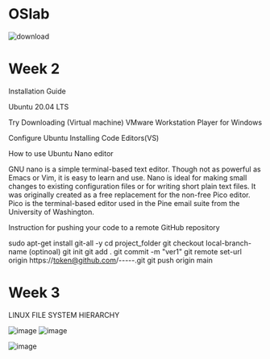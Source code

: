 # OSlab

![download](https://github.com/Azizbek-Akhmadov/OSlab/assets/81019633/0b67a38a-b4ae-4fad-b776-a4ac2cd078fd)

# Week 2

Installation Guide

Ubuntu 20.04 LTS

Try Downloading (Virtual machine) VMware Workstation Player for Windows

Configure Ubuntu
Installing Code Editors(VS)

How to use Ubuntu Nano editor

GNU nano is a simple terminal-based text editor. Though not as powerful as Emacs or Vim, it is easy to learn and use. Nano is ideal for making small changes to existing configuration files or for writing short plain text files. It was originally created as a free replacement for the non-free Pico editor. Pico is the terminal-based editor used in the Pine email suite from the University of Washington.


Instruction for pushing your code to a remote GitHub repository

sudo apt-get install git-all -y
cd project_folder
git checkout local-branch-name (optinoal)
git init
git add .
git commit -m "ver1"
git remote set-url origin https://token@github.com/-----.git
git push origin main

# Week 3 

LINUX FILE SYSTEM HIERARCHY

![image](https://github.com/Azizbek-Akhmadov/OSlab/assets/81019633/5089398f-2ad6-43e8-9847-3e64cae92a16)
![image](https://github.com/Azizbek-Akhmadov/OSlab/assets/81019633/054175ca-04c2-452b-942b-c5ff87712737)

![image](https://github.com/Azizbek-Akhmadov/OSlab/assets/81019633/ec35096b-422a-460d-9ac1-ccb933064fce)



